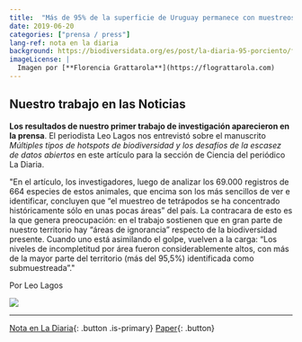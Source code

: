 ```yaml
---
title:  "Más de 95% de la superficie de Uruguay permanece con muestreos de biodiversidad insuficientes"
date: 2019-06-20
categories: ["prensa / press"]
lang-ref: nota en la diaria
background: https://biodiversidata.org/es/post/la-diaria-95-porciento/featured.png
imageLicense: |
  Imagen por [**Florencia Grattarola**](https://flograttarola.com)
---
```


## Nuestro trabajo en las Noticias

**Los resultados de nuestro primer trabajo de investigación aparecieron en la prensa**. El periodista Leo Lagos nos entrevistó sobre el manuscrito *Múltiples tipos de hotspots de biodiversidad y los desafíos de la escasez de datos abiertos* en este artículo para la sección de Ciencia del periódico La Diaria.

"En el artículo, los investigadores, luego de analizar los 69.000 registros de 664 especies de estos animales, que encima son los más sencillos de ver e identificar, concluyen que “el muestreo de tetrápodos se ha concentrado históricamente sólo en unas pocas áreas” del país. La contracara de esto es la que genera preocupación: en el trabajo sostienen que en gran parte de nuestro territorio hay “áreas de ignorancia” respecto de la biodiversidad presente. Cuando uno está asimilando el golpe, vuelven a la carga: “Los niveles de incompletitud por área fueron considerablemente altos, con más de la mayor parte del territorio (más del 95,5%) identificada como submuestreada”."

Por Leo Lagos

![](/img/ladiaria-hotspots.jpeg)

***

[Nota en La Diaria](https://ladiaria.com.uy/ciencia/articulo/2021/2/mas-de-95-de-la-superficie-de-uruguay-permanece-con-muestreos-de-biodiversidad-insuficientes){: .button .is-primary} [Paper](https://doi.org/10.1038/s41598-020-79074-8){: .button}
